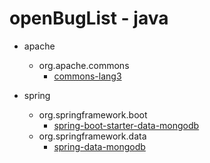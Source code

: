 # openBugList - java

* apache
    * org.apache.commons
        * [commons-lang3](./apache/commons-lang3.md)

* spring
    * org.springframework.boot
        * [spring-boot-starter-data-mongodb](./spring/spring-data-mongodb.md)
    * org.springframework.data
        * [spring-data-mongodb](./spring/spring-data-mongodb.md)
